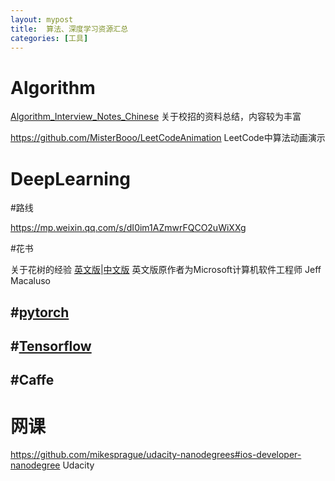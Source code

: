 ```yaml
---
layout: mypost
title:  算法、深度学习资源汇总
categories: [工具]
---
```


# Algorithm

[Algorithm_Interview_Notes_Chinese](https://github.com/imhuay/Algorithm_Interview_Notes-Chinese)  关于校招的资料总结，内容较为丰富

https://github.com/MisterBooo/LeetCodeAnimation LeetCode中算法动画演示



# DeepLearning

#路线

https://mp.weixin.qq.com/s/dI0im1AZmwrFQCO2uWiXXg

#花书

关于花树的经验 [英文版](https://jeffmacaluso.github.io/post/DeepLearningRulesOfThumb/)|[中文版](https://zhuanlan.zhihu.com/p/61528654) 英文版原作者为Microsoft计算机软件工程师  Jeff Macaluso 

## #[pytorch](https://pytorch.org/get-started/locally/)



## #[Tensorflow](https://www.tensorflow.org/)



## #Caffe

# 网课

https://github.com/mikesprague/udacity-nanodegrees#ios-developer-nanodegree  Udacity